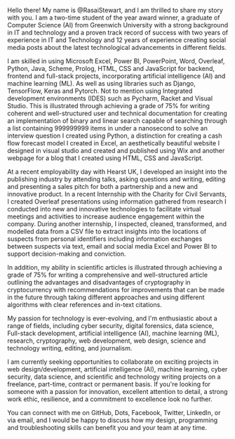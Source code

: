 Hello there! My name is @RasaiStewart, and I am thrilled to share my story with you. I am a two-time student of the year award winner, a graduate of Computer Science (AI) from Greenwich University with a strong background in IT and technology and a proven track record of success with two years of experience in IT and Technology and 12 years of experience creating social media posts about the latest technological advancements in different fields.

I am skilled in using Microsoft Excel, Power BI, PowerPoint, Word, Overleaf, Python, Java, Scheme, Prolog, HTML, CSS and JavaScript for backend, frontend and full-stack projects, incorporating artificial intelligence (AI) and machine learning (ML).  As well as using libraries such as Django, TensorFlow, Keras and Pytorch. Not to mention using Integrated development environments (IDES) such as Pycharm, Racket and Visual Studio. This is illustrated through achieving a grade of 75% for writing coherent and well-structured user and technical documentation for creating an implementation of binary and linear search capable of searching through a list containing 999999999 items in under a nanosecond to solve an interview question I created using Python, a distinction for creating a cash flow forecast model I created in Excel, an aesthetically beautiful website I designed in visual studio and created and published using Wix and another webpage for a blog that I created using HTML, CSS and JavaScript.

At a recent employability day with Hearst UK, I developed an insight into the publishing industry by attending talks, asking questions and writing, editing and presenting a sales pitch for both a partnership and a new and innovative product. In a recent Internship with the Charity for Civil Servants, I created Overleaf presentations using information gathered from research I conducted into new and innovative technologies to facilitate virtual meetings and activities to increase audience engagement within the company. During another internship, I inspected, cleaned, transformed, and modelled data from a CSV file to extract insights into the locations of suspects from personal identifiers including information exchanges between suspects via text, email and social media Excel and Power BI to support decision-making and conviction.

In addition, my ability in scientific articles is illustrated through achieving a grade of 75% for writing a comprehensive and well-structured article outlining the advantages and disadvantages of cryptography in cryptocurrency with recommendations for improvements that can be made in the future through taking different approaches and using different algorithms with clear references and in-text citations.

My passion for technology is ever-evolving, and I'm enthusiastic about a range of fields, including cyber security, digital forensics, data science, Full-stack development, artificial intelligence (AI), machine learning (ML), research, cryptography, web development, web design, science and technology writing, editing, and journalism.

I am currently seeking opportunities to collaborate on exciting projects in web design/development, artificial intelligence (AI), machine learning,  cyber security, data science, and scientific and technology writing projects on a freelance, part-time, contract or permanent basis. If you're looking for someone with a passion for innovation, excellent attention to detail, a strong work ethic, resilience, and a commitment to excellence look no further.

You can connect with me on GitHub, Dots, Facebook, Twitter, LinkedIn, or via email, and I would be happy to discuss how my  design, programming and troubleshooting skills can benefit you and your team at any time.

